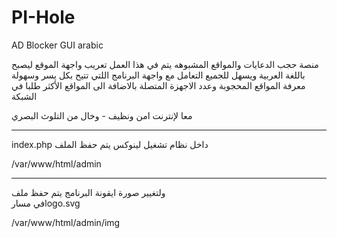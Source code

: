# PI-Hole
AD Blocker GUI arabic

منصة حجب الدعايات والمواقع المشبوهه 
يتم في هذا العمل تعريب واجهة الموقع ليصبح باللغة العربية
ويسهل للجميع التعامل مع واجهة البرنامج اللتي تتيح بكل يسر وسهولة معرفة المواقع المحجوبة
وعدد الاجهزة المتصلة بالاضافة الى المواقع الأكثر طلبا في الشبكة

معا لإنترنت امن ونظيف - وخال من التلوث البصري


_____________________


index.php داخل نظام تشغيل لينوكس يتم حفظ الملف  

/var/www/html/admin 

_____________________

ولتغيير صورة ايقونة البرنامج يتم حفظ ملف  
في مسارlogo.svg
 
/var/www/html/admin/img